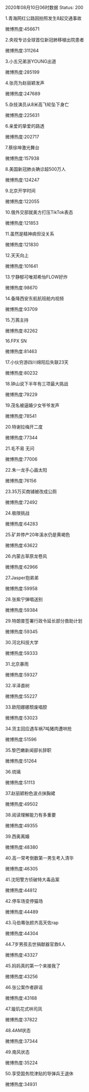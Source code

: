 2020年08月10日06时数据
Status: 200

1.青海网红公路因拍照发生8起交通事故

微博热度:456671

2.央视专访全球首位新冠肺移植出院患者

微博热度:311264

3.小五兄弟浙YOUNG出道

微博热度:285199

4.张亮为赵丽颖发声

微博热度:247689

5.杂技演员从8米高飞轮坠下身亡

微博热度:225631

6.亲爱的挚爱的路透

微博热度:202717

7.蔡徐坤激光舞台

微博热度:157938

8.美国新冠肺炎确诊超500万人

微博热度:124247

9.北京开学时间

微博热度:122055

10.俄外交部就美方打压TikTok表态

微博热度:121853

11.虽然是精神病但没关系

微博热度:121830

12.天天向上

微博热度:101641

13.宁静郁可唯郑希怡FLOW好炸

微博热度:98670

14.备降西安东航航班舱内视频

微博热度:93709

15.万茜主持

微博热度:82262

16.FPX SN

微博热度:81463

17.小伙穷游四川绵阳后失联23天

微博热度:80232

18.钟山说下半年有三项最大挑战

微博热度:79229

19.茂名被逼婚少女爷爷发声

微博热度:78541

20.特谢拉梅开二度

微博热度:77344

21.毛不易 无问

微博热度:77006

22.朱一龙手心画太阳

微博热度:76156

23.35万买商铺被改成公厕

微博热度:72492

24.极限挑战

微博热度:64283

25.矿井停产20年溪水仍是黄褐色

微博热度:63622

26.内蒙古草原龙卷风

微博热度:62966

27.Jasper抱弟弟

微博热度:59958

28.张紫宁弹唱送别

微博热度:59384

29.特朗普签署行政令延长部分救助计划

微博热度:59345

30.河北科技大学

微博热度:59333

31.北京暴雨

微博热度:59327

32.半泽直树

微博热度:55227

33.欧阳娜娜颓废唱腔

微博热度:53023

34.货主回应遇车祸7吨猪肉遭哄抢

微博热度:51596

35.黎巴嫩新闻部长辞职

微博热度:51264

36.琉璃

微博热度:51113

37.赵丽颖粉色波点抹胸裙

微博热度:49502

38.阅读理解能力有多重要

微博热度:49355

39.西奥离婚

微博热度:48380

40.高一常考倒数第一男生考入清华

微博热度:46305

41.沈阳警方侦破特大毒品案

微博热度:44812

42.停车场变停猫场

微博热度:44489

43.马伯骞张颜齐高天佐rap

微博热度:44304

44.7岁男孩去世捐献器官救6人

微博热度:43327

45.妈妈真的第一个来接我了

微博热度:43256

46.张公案作者辟谣

微博热度:43168

47.璇玑花式哄司凤

微博热度:37822

48.4AM状态

微博热度:37344

49.南风状态

微博热度:35224

50.享受国务院津贴的导弹兵王退休

微博热度:34931

